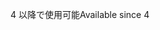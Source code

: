 <span data-ttu-id="c1c5c-101">4 以降で使用可能</span><span class="sxs-lookup"><span data-stu-id="c1c5c-101">Available since 4</span></span>